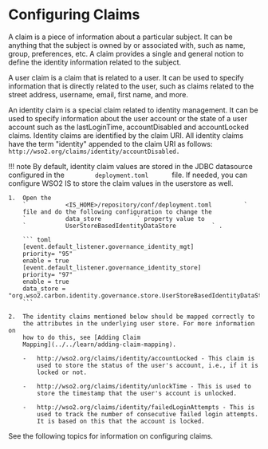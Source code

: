 # Configuring Claims

A claim is a piece of information about a particular subject. It can be
anything that the subject is owned by or associated with, such as name,
group, preferences, etc. A claim provides a single and general notion to
define the identity information related to the subject.

A user claim is a claim that is related to a user. It can be used to
specify information that is directly related to the user, such as claims
related to the street address, username, email, first name, and more.

An identity claim is a special claim related to identity management. It
can be used to specify information about the user account or the state
of a user account such as the lastLoginTime, accountDisabled and
accountLocked claims. Identity claims are identified by the claim URI.
All identity claims have the term "identity" appended to the claim URI
as follows:
`http://wso2.org/claims/identity/accountDisabled. `

!!! note
    By default, identity claim values are stored in the JDBC datasource
    configured in the `         deployment.toml       ` file. If needed, you
    can configure WSO2 IS to store the claim values in the userstore as
    well.
    
    1.  Open the
        `           <IS_HOME>/repository/conf/deployment.toml         `
        file and do the following configuration to change the
        `           data_store          ` property value to
        `           UserStoreBasedIdentityDataStore          ` .
    
        ``` toml
        [event.default_listener.governance_identity_mgt]
        priority= "95"
        enable = true
        [event.default_listener.governance_identity_store]
        priority= "97"
        enable = true
        data_store = "org.wso2.carbon.identity.governance.store.UserStoreBasedIdentityDataStore"
        ```
    
    2.  The identity claims mentioned below should be mapped correctly to
        the attributes in the underlying user store. For more information on
        how to do this, see [Adding Claim
        Mapping](../../learn/adding-claim-mapping).
    
        -   http://wso2.org/claims/identity/accountLocked - This claim is
            used to store the status of the user's account, i.e., if it is
            locked or not.
    
        -   http://wso2.org/claims/identity/unlockTime - This is used to
            store the timestamp that the user's account is unlocked.
    
        -   http://wso2.org/claims/identity/failedLoginAttempts - This is
            used to track the number of consecutive failed login attempts.
            It is based on this that the account is locked.
    

See the following topics for information on configuring claims.

  
